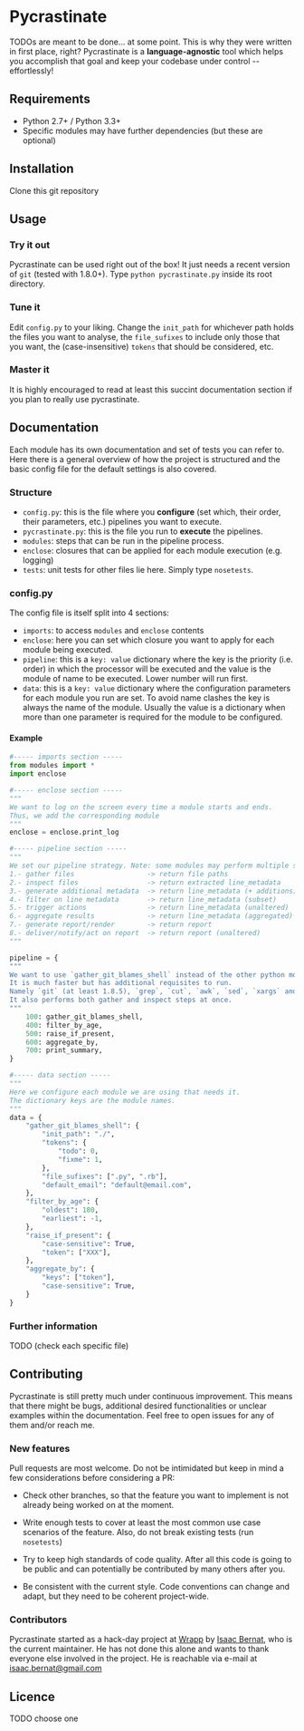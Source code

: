 Pycrastinate
============
TODOs are meant to be done... at some point. This is why they were written in first place, right? Pycrastinate is a **language-agnostic** tool which helps you accomplish that goal and keep your codebase under control -- effortlessly!

Requirements
------------
* Python 2.7+ / Python 3.3+
* Specific modules may have further dependencies (but these are optional)

Installation
------------
Clone this git repository

Usage
-----
### Try it out
Pycrastinate can be used right out of the box! It just needs a recent version of `git` (tested with 1.8.0+). Type `python pycrastinate.py` inside its root directory.

### Tune it
Edit `config.py` to your liking. Change the `init_path` for whichever path holds the files you want to analyse, the `file_sufixes` to include only those that you want, the (case-insensitive) `tokens` that should be considered, etc.

### Master it
It is highly encouraged to read at least this succint documentation section if you plan to really use pycrastinate.

Documentation
-------------
Each module has its own documentation and set of tests you can refer to. Here there is a general overview of how the project is structured and the basic config file for the default settings is also covered.

### Structure
* `config.py`: this is the file where you **configure** (set which, their order, their parameters, etc.) pipelines you want to execute.
* `pycrastinate.py`: this is the file you run to **execute** the pipelines.
* `modules`: steps that can be run in the pipeline process.
* `enclose`: closures that can be applied for each module execution (e.g. logging)
* `tests`: unit tests for other files lie here. Simply type `nosetests`.

### config.py
The config file is itself split into 4 sections:

* `imports`: to access `modules` and `enclose` contents
* `enclose`: here you can set which closure you want to apply for each module being executed.
* `pipeline`: this is a `key: value` dictionary where the key is the priority (i.e. order) in which the processor will be executed and the value is the module of name to be executed. Lower number will run first.
* `data`: this is a `key: value` dictionary where the configuration parameters for each module you run are set. To avoid name clashes the key is always the name of the module. Usually the value is a dictionary when more than one parameter is required for the module to be configured.

#### Example
```python
#----- imports section -----
from modules import *
import enclose

#----- enclose section -----
"""
We want to log on the screen every time a module starts and ends.
Thus, we add the corresponding module
"""
enclose = enclose.print_log

#----- pipeline section -----
"""
We set our pipeline strategy. Note: some modules may perform multiple steps
1.- gather files                  -> return file paths
2.- inspect files                 -> return extracted line_metadata
3.- generate additional metadata  -> return line_metadata (+ additions)
4.- filter on line metadata       -> return line_metadata (subset)
5.- trigger actions               -> return line_metadata (unaltered)
6.- aggregate results             -> return line_metadata (aggregated)
7.- generate report/render        -> return report
8.- deliver/notify/act on report  -> return report (unaltered)
"""

pipeline = {
"""
We want to use `gather_git_blames_shell` instead of the other python modules.
It is much faster but has additional requisites to run.
Namely `git` (at least 1.8.5), `grep`, `cut`, `awk`, `sed`, `xargs` and `cat`.
It also performs both gather and inspect steps at once.
"""
    100: gather_git_blames_shell,
    400: filter_by_age,
    500: raise_if_present,
    600: aggregate_by,
    700: print_summary,
}

#----- data section -----
"""
Here we configure each module we are using that needs it.
The dictionary keys are the module names.
"""
data = {
    "gather_git_blames_shell": {
        "init_path": "./",
        "tokens": {
            "todo": 0,
            "fixme": 1,
        },
        "file_sufixes": [".py", ".rb"],
        "default_email": "default@email.com",
    },
    "filter_by_age": {
        "oldest": 180,
        "earliest": -1,
    },
    "raise_if_present": {
        "case-sensitive": True,
        "token": ["XXX"],
    },
    "aggregate_by": {
        "keys": ["token"],
        "case-sensitive": True,
    }
}
```

### Further information
TODO (check each specific file)

Contributing
------------
Pycrastinate is still pretty much under continuous improvement. This means that there might be bugs, additional desired functionalities or unclear examples within the documentation. Feel free to open issues for any of them and/or reach me.

### New features
Pull requests are most welcome. Do not be intimidated but keep in mind a few considerations before considering a PR:

* Check other branches, so that the feature you want to implement is not already being worked on at the moment.

* Write enough tests to cover at least the most common use case scenarios of the feature. Also, do not break existing tests (run `nosetests`)

* Try to keep high standards of code quality. After all this code is going to be public and can potentially be contributed by many others after you.

* Be consistent with the current style. Code conventions can change and adapt, but they need to be coherent project-wide.

### Contributors
Pycrastinate started as a hack-day project at [Wrapp](https://www.wrapp.com) by [Isaac Bernat](https://github.com/isaacbernat), who is the current maintainer. He has not done this alone and wants to thank everyone else involved in the project. He is reachable via e-mail at <isaac.bernat@gmail.com>

Licence
-------
TODO choose one
